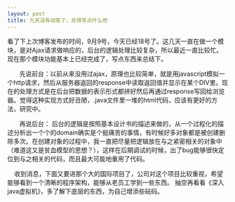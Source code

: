 ```yaml
---
layout: post
title: 九天没有动笔了，总得写点什么吧
---
```

<p>看了下上次博客发布的时间，9月9号，今天已经18号了。这几天一直在做一个模块，是对Ajax请求做响应的，后台的逻辑处理比较复杂，所以最近一直比较忙。现在那个模块功能基本上已经完成了，写点东西来总结下。</p><p>&nbsp; &nbsp; &nbsp;&nbsp; 先说前台：以前从来没用过ajax，原理也比较简单，就是用javascript模拟一个http请求，然后从服务器返回的response中读取返回值并显示在某个DIV里。现在的处理方式是在后台把数据的表示形式都拼好然后再通过response写回给浏览器。觉得这种实现方式好丑陋，.java文件里一堆的html代码，应该有更好的方法，研究中。&nbsp;&nbsp;&nbsp;&nbsp;&nbsp;&nbsp;&nbsp;&nbsp;&nbsp;&nbsp;&nbsp;&nbsp;&nbsp;&nbsp;&nbsp;&nbsp;&nbsp;&nbsp; </p><p>&nbsp; &nbsp;&nbsp;&nbsp;&nbsp; 再说后台： 后台的逻辑是按照基本设计书的描述来做的，从一个过程化的描述分析出一个个的domain确实是个挺痛苦的事情，有时候好多对象都是被创建删除多次。在创建对象的过程中，我一直把尽量把逻辑放在与之紧密相关的对象中（难道这又是贫血模型的思想？），这样在后期调试的时候，出了bug能够很快定位到与之相关的代码，而且最大可能地重用了代码。</p><p>&nbsp; &nbsp; 收到消息，下面又要进那个大的国际项目了，公司对这个项目比较重视，希望能够看到一个清晰的程序架构，能够从老员工学到一些东西。 抽空再看看《深入java虚拟机》，多了解下底层的东西，为自己增添些砝码。</p>
